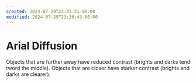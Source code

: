 ```yaml
---
created: 2024-07-29T23:33:51-06:00
modified: 2024-07-29T23:36:43-06:00
---
```


# Arial Diffusion

Objects that are further away have reduced contrast (brights and darks tend tword the middle). Objects that are closer have starker contrast (brights and darks are clearer).
